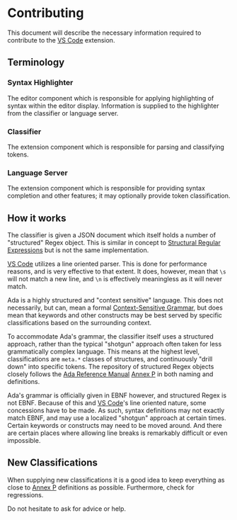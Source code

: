 # Contributing

This document will describe the necessary information required to contribute to the [VS Code](https://code.visualstudio.com/) extension.

## Terminology

### Syntax Highlighter

The editor component which is responsible for applying highlighting of syntax within the editor display. Information is supplied to the highlighter from the classifier or language server.

### Classifier

The extension component which is responsible for parsing and classifying tokens.

### Language Server

The extension component which is responsible for providing syntax completion and other features; it may optionally provide token classification.

## How it works

The classifier is given a JSON document which itself holds a number of "structured" Regex object. This is similar in concept to [Structural Regular Expressions](http://doc.cat-v.org/bell_labs/structural_regexps/se.pdf) but is not the same implementation.

[VS Code](https://code.visualstudio.com/) utilizes a line oriented parser. This is done for performance reasons, and is very effective to that extent. It does, however, mean that `\s` will not match a new line, and `\n` is effectively meaningless as it will never match.

Ada is a highly structured and "context sensitive" language. This does not necessarily, but can, mean a formal [Context-Sensitive Grammar](https://en.wikipedia.org/wiki/Context-sensitive_grammar), but does mean that keywords and other constructs may be best served by specific classifications based on the surrounding context.

To accommodate Ada's grammar, the classifier itself uses a structured approach, rather than the typical "shotgun" approach often taken for less grammatically complex language. This means at the highest level, classifications are `meta.*` classes of structures, and continuously "drill down" into specific tokens. The repository of structured Regex objects closely follows the [Ada Reference Manual](http://ada-auth.org/standards/rm12_w_tc1/html/RM-TOC.html) [Annex P](http://ada-auth.org/standards/rm12_w_tc1/html/RM-P.html) in both naming and definitions.

Ada's grammar is officially given in EBNF however, and structured Regex is not EBNF. Because of this and [VS Code](https://code.visualstudio.com/)'s line oriented nature, some concessions have to be made. As such, syntax definitions may not exactly match EBNF, and may use a localized "shotgun" approach at certain times. Certain keywords or constructs may need to be moved around. And there are certain places where allowing line breaks is remarkably difficult or even impossible.

## New Classifications

When supplying new classifications it is a good idea to keep everything as close to [Annex P](http://ada-auth.org/standards/rm12_w_tc1/html/RM-P.html) definitions as possible. Furthermore, check for regressions.

Do not hesitate to ask for advice or help.
